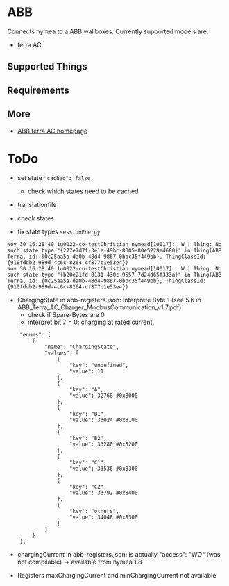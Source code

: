 # ABB 

Connects nymea to a ABB wallboxes. Currently supported models are:

* terra AC

## Supported Things

## Requirements

## More 

* [ABB terra AC homepage](https://new.abb.com/ev-charging/de/terra-ac-wandladestation)

# ToDo
- set state `"cached": false,`  
    + check which states need to be cached

- translationfile

- check states

- fix state types `sessionEnergy` 
```
Nov 30 16:28:40 1u0022-co-testChristian nymead[10017]:  W | Thing: No such state type "{277e7d7f-3e1e-49bc-8005-80e5229ed680}" in Thing(ABB Terra, id: {0c25aa5a-da0b-48d4-9867-0bbc35f449bb}, ThingClassId: {910fddb2-989d-4c6c-8264-cf877c1e53e4})
Nov 30 16:28:40 1u0022-co-testChristian nymead[10017]:  W | Thing: No such state type "{b20e21fd-8131-430c-9557-7d24d65f333a}" in Thing(ABB Terra, id: {0c25aa5a-da0b-48d4-9867-0bbc35f449bb}, ThingClassId: {910fddb2-989d-4c6c-8264-cf877c1e53e4})
```


- ChargingState in abb-registers.json: Interprete Byte 1 (see 5.6 in ABB_Terra_AC_Charger_ModbusCommunication_v1.7.pdf)
    + check if Spare-Bytes are 0
    + interpret bit 7 = 0: charging at rated current.
```
    "enums": [
        {
            "name": "ChargingState",
            "values": [
                {
                    "key": "undefined",
                    "value": 11
                },
                {
                    "key": "A",
                    "value": 32768 #0x8000
                },
                {
                    "key": "B1",
                    "value": 33024 #0x8100
                },
                {
                    "key": "B2",
                    "value": 33280 #0x8200
                },
                {
                    "key": "C1",
                    "value": 33536 #0x8300
                },
                {
                    "key": "C2",
                    "value": 33792 #0x8400
                },
                {
                    "key": "others",
                    "value": 34048 #0x8500
                }
            ]
        }
    ],
```
- chargingCurrent in abb-registers.json: is actually "access": "WO" (was not compilable)
    -> available from nymea 1.8


- Registers maxChargingCurrent and minChargingCurrent not available